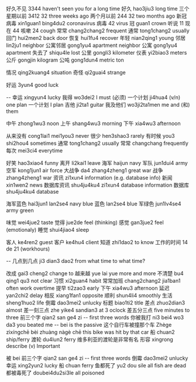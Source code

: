 好久不见 3344 haven't seen you for a long time
好久 hao3jiu3 long time
三个星期以前 3412 32 three weeks ago
两个月以前 244 32 two months ago
新冠病毒 xin1guan1 bing4du2 coronavirus
病毒 42 virus
冠 guan1 crown
听说 11
现在 44
咳嗽 24 cough
常常 chang2chang2 frequent
通常 tong1chang2 usually
回门 hui2men2 back door
恢复 hui1fu4 recover
年轻 nian2qing1 young
邻居 lin2ju1 neighbor
公寓邻居 gong1yu4 apartment neighbor
公寓 gong1yu4 apartment
失去了 shiqu4le lost
公里 gongli3 kilometer
仪表 yi2biao3 meters
公斤 gongjin kilogram
公吨 gong1dun4 metric ton

情况 qing2kuang4 situation
奇怪 qi2guai4 strange

好运 3yun4 good luck

-- 幸运 xingyun4 lucky
我得 wo3dei2 I must (必须)
一个计划 ji4hua4 (v/n) one plan
一个计划 I plan
吉他 ji2ta1 guitar
我及他们 wo3ji2ta1men me and (和) them

中午 zhong1wu3 noon
上午 shang4wu3 morning
下午 xia4wu3 afternoon

从来没有 cong1lai1 mei1you3 never
很少 hen3shao3 rarely
有时候 you3 shi2hou4 sometimes
通常 tong1chang2 usually
常常 changchang frequently
每次 mei3ci4 everytime

好笑 hao3xiao4 funny
离开 li2kai1 leave
海军 haijun navy
军队 jun1dui4 army
空军 kong1jun1 air force
大战争 da4 zhang4zheng1 great war
战争 zhang4zheng1 war
资讯 zi1xun4 information (e.g. database info)
新闻 xin1wen2 news
数据库资讯 shu4ju4ku4 zi1xun4 database information
数据库 shu4ju4ku4 database

海军蓝色 hai3jun1 lan2se4 navy blue
蓝色 lan2se4 blue
军绿色 jun1lv4se4 army green

味觉 wei4jue2 taste
觉得 jue2de feel (thinking)
感觉 gan3jue2 feel (emotionaly)
睡觉 shui4jiao4 sleep

客人 ke4ren2 guest
客户 ke4hu4 client
知道 zhi1dao2 to know
工作的时间 14 de 21 (workhours)

-- 几点到几点 ji3 dian3 dao2 from what time to what time?

改成 gai3 cheng2 change to
越来越 yue lai yue more and more
不清楚 bu4 qing1 qu3 not clear
习惯 xi2guan4 habit
常常加班 chang2chang2 jia1ban1 often work overtime
提早 ti2zao3 early
下午 xia4wu3 afternoon
延迟 yan2chi2 delay
相反 xiang1fan1 opposite
顺利 shun4li4 smoothly
生活 sheng1huo2 life
倒霉 dao3mei2 unlucky
标题 biao1ti2 title
差点 zhuo2dian3 almost
差一刻三点 zhe yike4 sandian3 at 3 oclock
差五分三点 five minutes to three
前三个字 qian2 san ge4 zi -- first three words
你被我打 ni3 bei4 wo3 da3 you beated me -- bei is the passive
这个自行车被撞那个车 Zhège zìxíngchē bèi zhuàng nàgè chē this bike was hit by that car
船 chuan2 ship/ferry
渡轮 du4lun2 ferry
维多利亚的渡轮是非常有名
形容 xingrong describe (v)
Important

被 bei
前三个字 qian2 san ge4 zi -- first three words
倒霉 dao3mei2 unlucky
幸运 xing2yun2 lucky
船 chuan ferry
鱼都死了 yu2 dou sile all fish are dead
都被毒死了 doubei4du2si3le all poisoned
